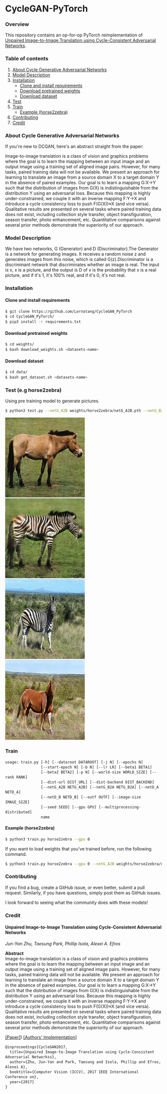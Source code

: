 # CycleGAN-PyTorch

### Overview
This repository contains an op-for-op PyTorch reimplementation of [Unpaired Image-to-Image Translation using Cycle-Consistent Adversarial Networks](https://arxiv.org/abs/1703.10593).

### Table of contents
1. [About Cycle Generative Adversarial Networks](#about-cycle-generative-adversarial-networks)
2. [Model Description](#model-description)
3. [Installation](#installation)
    * [Clone and install requirements](#clone-and-install-requirements)
    * [Download pretrained weights](#download-pretrained-weights)
    * [Download dataset](#download-dataset)
4. [Test](#test)
4. [Train](#train)
    * [Example (horse2zebra)](#example-horse2zebra)
5. [Contributing](#contributing) 
6. [Credit](#credit)

### About Cycle Generative Adversarial Networks

If you're new to DCGAN, here's an abstract straight from the paper:

Image-to-image translation is a class of vision and graphics problems where the goal is to learn the mapping between an input image and an output image using a training set of aligned image pairs. However, for many tasks, paired training data will not be available. We present an approach for learning to translate an image from a source domain X to a target domain Y in the absence of paired examples. Our goal is to learn a mapping G:X→Y such that the distribution of images from G(X) is indistinguishable from the distribution Y using an adversarial loss. Because this mapping is highly under-constrained, we couple it with an inverse mapping F:Y→X and introduce a cycle consistency loss to push F(G(X))≈X (and vice versa). Qualitative results are presented on several tasks where paired training data does not exist, including collection style transfer, object transfiguration, season transfer, photo enhancement, etc. Quantitative comparisons against several prior methods demonstrate the superiority of our approach.

### Model Description

We have two networks, G (Generator) and D (Discriminator).The Generator is a network for generating images. It receives a random noise z and generates images from this noise, which is called G(z).Discriminator is a discriminant network that discriminates whether an image is real. The input is x, x is a picture, and the output is D of x is the probability that x is a real picture, and if it's 1, it's 100% real, and if it's 0, it's not real.

### Installation

#### Clone and install requirements

```bash
$ git clone https://github.com/Lornatang/CycleGAN_PyTorch
$ cd CycleGAN_PyTorch/
$ pip3 install -r requirements.txt
```

#### Download pretrained weights

```bash
$ cd weights/
$ bash download_weights.sh <datasets-name>
```

#### Download dataset

```bash
$ cd data/
$ bash get_dataset.sh <datasets-name>
```

### Test (e.g horse2zebra)

Using pre training model to generate pictures.

```bash
$ python3 test.py --netG_A2B weights/horse2zebra/netG_A2B.pth --netG_B2A weights/horse2zebra/netG_B2A.pth
```

<span align="left"><img src="assets/real_A.jpg" width="256" alt=""></span>
<span align="right"><img src="assets/fake_B.png" width="256" alt=""></span><br>
<span align="left"><img src="assets/real_B.jpg" width="256" alt=""></span>
<span align="right"><img src="assets/fake_A.png" width="256" alt=""></span>

### Train

```text
usage: train.py [-h] [--dataroot DATAROOT] [-j N] [--epochs N]
                [--start-epoch N] [-b N] [--lr LR] [--beta1 BETA1]
                [--beta2 BETA2] [-p N] [--world-size WORLD_SIZE] [--rank RANK]
                [--dist-url DIST_URL] [--dist-backend DIST_BACKEND]
                [--netG_A2B NETG_A2B] [--netG_B2A NETG_B2A] [--netD_A NETD_A]
                [--netD_B NETD_B] [--outf OUTF] [--image-size IMAGE_SIZE]
                [--seed SEED] [--gpu GPU] [--multiprocessing-distributed]
                name
```

#### Example (horse2zebra)

```bash
$ python3 train.py horse2zebra --gpu 0
```

If you want to load weights that you've trained before, run the following command.

```bash
$ python3 train.py horse2zebra --gpu 0 --netG_A2B weights/horse2zebra/netG_A2B_epoch_*.pth --netG_B2A weights/horse2zebra/netG_B2A_epoch_*.pth --netD_A weights/horse2zebra/netD_A_epoch_*.pth --netD_B weights/horse2zebra/netD_B_epoch_*.pth
```

### Contributing

If you find a bug, create a GitHub issue, or even better, submit a pull request. Similarly, if you have questions, simply post them as GitHub issues.   

I look forward to seeing what the community does with these models! 

### Credit

#### Unpaired Image-to-Image Translation using Cycle-Consistent Adversarial Networks
_Jun-Yan Zhu, Taesung Park, Phillip Isola, Alexei A. Efros_ <br>

**Abstract** <br>
Image-to-image translation is a class of vision and graphics problems where the goal 
is to learn the mapping between an input image and an output image using a training 
set of aligned image pairs. However, for many tasks, paired training data will not be 
available. We present an approach for learning to translate an image from a source 
domain X to a target domain Y in the absence of paired examples. Our goal is to learn 
a mapping G:X→Y such that the distribution of images from G(X) is indistinguishable
from the distribution Y using an adversarial loss. Because this mapping is highly
under-constrained, we couple it with an inverse mapping F:Y→X and introduce a cycle 
consistency loss to push F(G(X))≈X (and vice versa). Qualitative results are presented 
on several tasks where paired training data does not exist, including collection 
style transfer, object transfiguration, season transfer, photo enhancement, etc. 
Quantitative comparisons against several prior methods demonstrate the superiority
of our approach.

[[Paper]](https://arxiv.org/pdf/1703.10593)) [[Authors' Implementation]](https://github.com/junyanz/pytorch-CycleGAN-and-pix2pix)

```
@inproceedings{CycleGAN2017,
  title={Unpaired Image-to-Image Translation using Cycle-Consistent Adversarial Networkss},
  author={Zhu, Jun-Yan and Park, Taesung and Isola, Phillip and Efros, Alexei A},
  booktitle={Computer Vision (ICCV), 2017 IEEE International Conference on},
  year={2017}
}
```